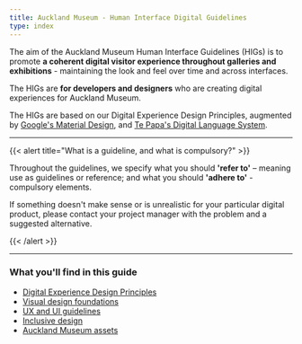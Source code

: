 ```yaml
---
title: Auckland Museum - Human Interface Digital Guidelines
type: index
---
```


The aim of the Auckland Museum Human Interface Guidelines (HIGs) is to promote **a coherent digital visitor experience throughout galleries and exhibitions** - maintaining the look and feel over time and across interfaces.

The HIGs are **for developers and designers** who are creating digital experiences for Auckland Museum. 

The HIGs are based on our Digital Experience Design Principles, augmented by [Google's Material Design](https://material.io/), and [Te Papa's Digital Language System](https://te-papa.github.io/).

--- 

{{< alert title="What is a guideline, and what is compulsory?" >}}

Throughout the guidelines, we specify what you should **'refer to'** – meaning use as guidelines or reference; and what you should **'adhere to'** - compulsory elements.

If something doesn't make sense or is unrealistic for your particular digital product, please contact your project manager with the problem and a suggested alternative.

{{< /alert >}}

---

### What you'll find in this guide

* [Digital Experience Design Principles](./digital-experience-design-principles)
* [Visual design foundations](./visual-design-foundations)
* [UX and UI guidelines](./ux-and-ui-guidelines)
* [Inclusive design](./ui-text)
* [Auckland Museum assets](./auckland-museum-assets)

